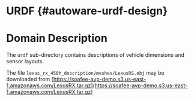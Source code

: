 URDF {#autoware-urdf-design}
====

# Domain Description

The `urdf` sub-directory contains descriptions of vehicle dimensions and sensor layouts.

The file `lexus_rx_450h_description/meshes/LexusRS.obj` may be downloaded from [https://soafee-avp-demo.s3.us-east-1.amazonaws.com/LexusRX.tar.gz](https://soafee-avp-demo.s3.us-east-1.amazonaws.com/LexusRX.tar.gz)

